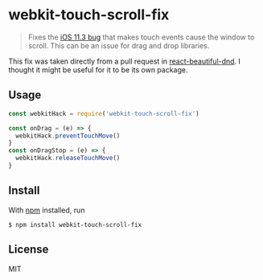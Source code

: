 # webkit-touch-scroll-fix

> Fixes the [iOS 11.3 bug](https://bugs.webkit.org/show_bug.cgi?id=184250) that makes touch events cause the window to scroll.  This can be an issue for drag and drop libraries.

This fix was taken directly from a pull request in [react-beautiful-dnd](https://github.com/atlassian/react-beautiful-dnd/pull/416/files). I thought it might be useful for it to be its own package.

## Usage

```js
const webkitHack = require('webkit-touch-scroll-fix')

const onDrag = (e) => {
  webkitHack.preventTouchMove()
}
const onDragStop = (e) => {
  webkitHack.releaseTouchMove()
}
```

## Install

With [npm](https://npmjs.org/) installed, run

```
$ npm install webkit-touch-scroll-fix
```

## License

MIT

